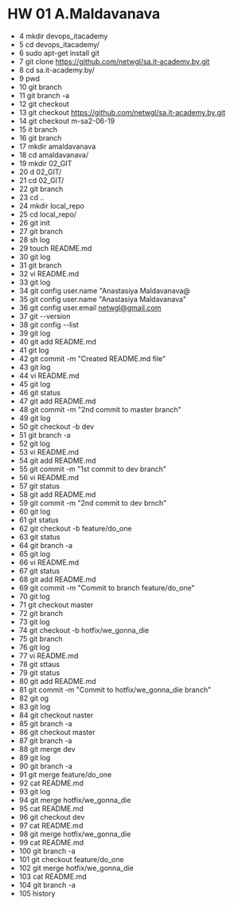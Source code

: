 # HW 01 A.Maldavanava
*    4  mkdir devops_itacademy
*    5  cd devops_itacademy/
*    6  sudo apt-get install git
*    7  git clone https://github.com/netwgl/sa.it-academy.by.git
*    8  cd sa.it-academy.by/
*    9  pwd
*   10  git branch
*   11  git branch -a
*   12  git checkout 
*   13  git checkout https://github.com/netwgl/sa.it-academy.by.git
*   14  git checkout m-sa2-06-19
*   15  it branch
*   16  git branch
*   17  mkdir amaldavanava
*   18  cd amaldavanava/
*   19  mkdir 02_GIT
*   20  d 02_GIT/
*   21  cd 02_GIT/
*   22  git branch
*   23  cd ..
*   24  mkdir local_repo
*   25  cd local_repo/
*   26  git init
*   27  git branch
*   28  sh log
*   29  touch README.md
*   30  git log
*   31  git branch
*   32  vi README.md 
*   33  git log
*   34  git config user.name "Anastasiya Maldavanava@
*   35  git config user.name "Anastasiya Maldavanava"
*   36  git config user.email netwgl@gmail.com
*   37  git --version
*   38  git config --list
*   39  git log
*   40  git add README.md 
*   41  git log
*   42  git commit -m "Created README.md file"
*   43  git log
*   44  vi README.md 
*   45  git log
*   46  git status
*   47  git add README.md 
*   48  git commit -m "2nd commit to master branch"
*   49  git log
*   50  git checkout -b dev
*   51  git branch -a
*   52  git log
*   53  vi README.md 
*   54  git add README.md 
*   55  git commit -m "1st commit to dev branch"
*   56  vi README.md 
*   57  git status
*   58  git add README.md 
*   59  git commit -m "2nd commit to dev brnch"
*   60  git log
*   61  git status
*   62  git checkout -b feature/do_one
*   63  git status
*   64  git branch -a
*   65  git log
*   66  vi README.md 
*   67  git status
*   68  git add README.md 
*   69  git commit -m "Commit to branch feature/do_one"
*   70  git log
*   71  git checkout master
*   72  git branch
*   73  git log
*   74  git checkout -b hotfix/we_gonna_die
*   75  git branch
*   76  git log
*   77  vi README.md 
*   78  git sttaus
*   79  git status
*   80  git add README.md 
*   81  git commit -m "Commit to hotfix/we_gonna_die branch"
*   82  git og
*   83  git log
*   84  git checkout naster
*   85  git branch -a
*   86  git checkout master
*   87  git branch -a
*   88  git merge dev
*   89  git log
*   90  git branch -a
*   91  git merge feature/do_one 
*   92  cat README.md 
*   93  git log
*   94  git merge hotfix/we_gonna_die 
*   95  cat README.md 
*   96  git checkout dev
*   97  cat README.md 
*   98  git merge hotfix/we_gonna_die 
*   99  cat README.md 
*  100  git branch -a
*  101  git checkout feature/do_one 
*  102  git merge hotfix/we_gonna_die 
*  103  cat README.md 
*  104  git branch -a
*  105  history 


